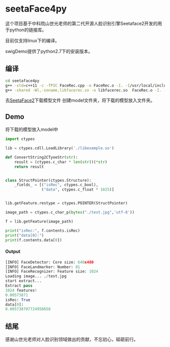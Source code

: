 # seetaFace4py

这个项目基于中科院山世光老师的第二代开源人脸识别引擎Seetaface2开发的用于python的链接库。

目前仅支持linux下的编译。

swigDemo提供了python2.7下的安装版本。

## 编译


```bash
cd seetaface4py
g++ -std=c++11 -c -fPIC FaceRec.cpp -o FaceRec.o -I. -I/usr/local/include -L/usr/local/lib -lopencv_core -lopencv_highgui -lopencv_imgproc  -lopencv_imgcodecs -lopencv_videoio -lSeetaFaceRecognizer -lSeetaFaceLandmarker -lSeetaFaceDetector
g++ -shared -Wl,-soname,libfacerec.so -o libfacerec.so  FaceRec.o -I. -I/usr/local/include -L/usr/local/lib -lopencv_core -lopencv_highgui -lopencv_imgproc  -lopencv_imgcodecs -lopencv_videoio -lSeetaFaceRecognizer -lSeetaFaceLandmarker -lSeetaFaceDetector
```

去[SeetaFace2](https://github.com/seetafaceengine/SeetaFace2)下载模型文件
创建model文件夹，将下载的模型放入文件夹。

## Demo

将下载的模型放入model中

```python
import ctypes

lib = ctypes.cdll.LoadLibrary('./libexample.so')

def ConvertString2CTyoeStr(str):
    result = (ctypes.c_char * len(str))(*str)
    return result


class StructPointer(ctypes.Structure):
    _fields_ = [("isRec", ctypes.c_bool),
                ("data", ctypes.c_float * 1025)]


lib.getFeature.restype = ctypes.POINTER(StructPointer)

image_path = ctypes.c_char_p(bytes("./test.jpg",'utf-8'))

f = lib.getFeature(image_path)

print("isRec:", f.contents.isRec)
print("data[0]:")
print(f.contents.data[0])

```

#### Output

```python
[INFO] FaceDetector: Core size: 640x480
[INFO] FaceLandmarker: Number: 81
[INFO] FaceRecognizer: Feature size: 1024
Loading image... ./test.jpg
start extract...
Extract pass
1024 features!
0.00573871
isRec: True
data[0]:
0.005738707724958658
```

## 结尾
感谢山世光老师对人脸识别领域做出的贡献，不忘初心，砥砺前行。
